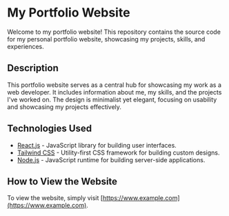 # My Portfolio Website

Welcome to my portfolio website! This repository contains the source code for my personal portfolio website, showcasing my projects, skills, and experiences.

## Description

This portfolio website serves as a central hub for showcasing my work as a web developer. It includes information about me, my skills, and the projects I've worked on. The design is minimalist yet elegant, focusing on usability and showcasing my projects effectively.

## Technologies Used

- [React.js](https://reactjs.org/) - JavaScript library for building user interfaces.
- [Tailwind CSS](https://tailwindcss.com/) - Utility-first CSS framework for building custom designs.
- [Node.js](https://nodejs.org/) - JavaScript runtime for building server-side applications.

## How to View the Website

To view the website, simply visit [https://www.example.com](https://www.example.com).



